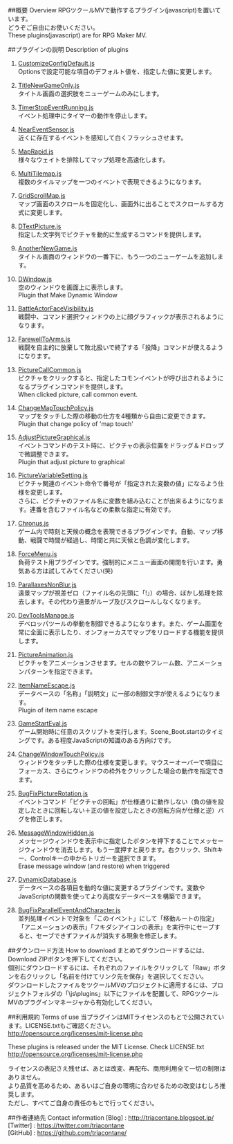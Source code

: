 ##概要 Overview
RPGツクールMVで動作するプラグイン(javascript)を置いています。  
どうぞご自由にお使いください。  
These plugins(javascript) are for RPG Maker MV.  

##プラグインの説明 Description of plugins
1.  [CustomizeConfigDefault.js](https://raw.githubusercontent.com/triacontane/RPGMakerMV/master/CustomizeConfigDefault.js)  
Optionsで設定可能な項目のデフォルト値を、指定した値に変更します。  

2.  [TitleNewGameOnly.js](https://raw.githubusercontent.com/triacontane/RPGMakerMV/master/TitleNewGameOnly.js)  
タイトル画面の選択肢をニューゲームのみにします。  

3.  [TimerStopEventRunning.js](https://raw.githubusercontent.com/triacontane/RPGMakerMV/master/TimerStopEventRunning.js)  
イベント処理中にタイマーの動作を停止します。  

4.  [NearEventSensor.js](https://raw.githubusercontent.com/triacontane/RPGMakerMV/master/NearEventSensor.js)  
近くに存在するイベントを感知して白くフラッシュさせます。  

5.  [MapRapid.js](https://raw.githubusercontent.com/triacontane/RPGMakerMV/master/MapRapid.js)  
様々なウェイトを排除してマップ処理を高速化します。  

6.  [MultiTilemap.js](https://raw.githubusercontent.com/triacontane/RPGMakerMV/master/MultiTilemap.js)  
複数のタイルマップを一つのイベントで表現できるようになります。  

7.  [GridScrollMap.js](https://raw.githubusercontent.com/triacontane/RPGMakerMV/master/GridScrollMap.js)  
マップ画面のスクロールを固定化し、画面外に出ることでスクロールする方式に変更します。  

8.  [DTextPicture.js](https://raw.githubusercontent.com/triacontane/RPGMakerMV/master/DTextPicture.js)  
指定した文字列でピクチャを動的に生成するコマンドを提供します。  

9.  [AnotherNewGame.js](https://raw.githubusercontent.com/triacontane/RPGMakerMV/master/AnotherNewGame.js)  
タイトル画面のウィンドウの一番下に、もう一つのニューゲームを追加します。  

10. [DWindow.js](https://raw.githubusercontent.com/triacontane/RPGMakerMV/master/DWindow.js)  
空のウィンドウを画面上に表示します。  
Plugin that Make Dynamic Window  

11. [BattleActorFaceVisibility.js](https://raw.githubusercontent.com/triacontane/RPGMakerMV/master/BattleActorFaceVisibility.js)  
戦闘中、コマンド選択ウィンドウの上に顔グラフィックが表示されるようになります。  

12. [FarewellToArms.js](https://raw.githubusercontent.com/triacontane/RPGMakerMV/master/FarewellToArms.js)  
戦闘を自主的に放棄して敗北扱いで終了する「投降」コマンドが使えるようになります。  

13. [PictureCallCommon.js](https://raw.githubusercontent.com/triacontane/RPGMakerMV/master/PictureCallCommon.js)  
ピクチャをクリックすると、指定したコモンイベントが呼び出されるようになるプラグインコマンドを提供します。  
When clicked picture, call common event.  

14. [ChangeMapTouchPolicy.js](https://raw.githubusercontent.com/triacontane/RPGMakerMV/master/ChangeMapTouchPolicy.js)  
マップをタッチした際の移動の仕方を4種類から自由に変更できます。  
Plugin that change policy of 'map touch'  

15. [AdjustPictureGraphical.js](https://raw.githubusercontent.com/triacontane/RPGMakerMV/master/AdjustPictureGraphical.js)  
イベントコマンドのテスト時に、ピクチャの表示位置をドラッグ＆ドロップで微調整できます。  
Plugin that adjust picture to graphical  

16. [PictureVariableSetting.js](https://raw.githubusercontent.com/triacontane/RPGMakerMV/master/PictureVariableSetting.js)  
ピクチャ関連のイベント命令で番号が「指定された変数の値」になるよう仕様を変更します。  
さらに、ピクチャのファイル名に変数を組み込むことが出来るようになります。連番を含むファイル名などの柔軟な指定に有効です。  

17. [Chronus.js](https://raw.githubusercontent.com/triacontane/RPGMakerMV/master/Chronus.js)  
ゲーム内で時刻と天候の概念を表現できるプラグインです。自動、マップ移動、戦闘で時間が経過し、時間と共に天候と色調が変化します。  

18. [ForceMenu.js](https://raw.githubusercontent.com/triacontane/RPGMakerMV/master/ForceMenu.js)  
負荷テスト用プラグインです。強制的にメニュー画面の開閉を行います。勇気ある方は試してみてください(笑)  

19. [ParallaxesNonBlur.js](https://raw.githubusercontent.com/triacontane/RPGMakerMV/master/ParallaxesNonBlur.js)  
遠景マップが視差ゼロ（ファイル名の先頭に「!」）の場合、ぼかし処理を除去します。その代わり遠景がループ及びスクロールしなくなります。 

20. [DevToolsManage.js](https://raw.githubusercontent.com/triacontane/RPGMakerMV/master/DevToolsManage.js)  
デベロッパツールの挙動を制御できるようになります。また、ゲーム画面を常に全面に表示したり、オンフォーカスでマップをリロードする機能を提供します。  

21. [PictureAnimation.js](https://raw.githubusercontent.com/triacontane/RPGMakerMV/master/PictureAnimation.js)  
ピクチャをアニメーションさせます。セルの数やフレーム数、アニメーションパターンを指定できます。  

22. [ItemNameEscape.js](https://raw.githubusercontent.com/triacontane/RPGMakerMV/master/ItemNameEscape.js)  
データベースの「名称」「説明文」に一部の制御文字が使えるようになります。  
Plugin of item name escape  

23. [GameStartEval.js](https://raw.githubusercontent.com/triacontane/RPGMakerMV/master/GameStartEval.js)  
ゲーム開始時に任意のスクリプトを実行します。Scene_Boot.startのタイミングです。ある程度JavaScriptの知識のある方向けです。  

24. [ChangeWindowTouchPolicy.js](https://raw.githubusercontent.com/triacontane/RPGMakerMV/master/ChangeWindowTouchPolicy.js)  
ウィンドウをタッチした際の仕様を変更します。マウスーオーバーで項目にフォーカス、さらにウィンドウの枠外をクリックした場合の動作を指定できます。  

25. [BugFixPictureRotation.js](https://raw.githubusercontent.com/triacontane/RPGMakerMV/master/BugFixPictureRotation.js)  
イベントコマンド「ピクチャの回転」が仕様通りに動作しない（負の値を設定したときに回転しない＋正の値を設定したときの回転方向が仕様と逆）バグを修正します。  

26. [MessageWindowHidden.js](https://raw.githubusercontent.com/triacontane/RPGMakerMV/master/MessageWindowHidden.js)  
メッセージウィンドウを表示中に指定したボタンを押下することでメッセージウィンドウを消去します。もう一度押すと戻ります。右クリック、Shiftキー、Controlキーの中からトリガーを選択できます。  
Erase message window (and restore) when triggered  

27. [DynamicDatabase.js](https://raw.githubusercontent.com/triacontane/RPGMakerMV/master/DynamicDatabase.js)  
データベースの各項目を動的な値に変更するプラグインです。変数やJavaScriptの関数を使ってより高度なデータベースを構築できます。  

28. [BugFixParallelEventAndCharacter.js](https://raw.githubusercontent.com/triacontane/RPGMakerMV/master/BugFixParallelEventAndCharacter.js)  
並列処理イベントで対象を「このイベント」にして「移動ルートの指定」「アニメーションの表示」「フキダシアイコンの表示」を実行中にセーブすると、セーブできずファイルが消失する現象を修正します。  

##ダウンロード方法 How to download
まとめてダウンロードするには、Download ZIPボタンを押下してください。  
個別にダウンロードするには、それぞれのファイルをクリックして「Raw」ボタンを右クリックし「名前を付けてリンク先を保存」を選択してください。  
ダウンロードしたファイルをツクールMVのプロジェクトに適用するには、プロジェクトフォルダの「\js\plugins」以下にファイルを配置して、RPGツクールMVのプラグインマネージャから有効化してください。  

##利用規約 Terms of use
当プラグインはMITライセンスのもとで公開されています。LICENSE.txtもご確認ください。  
http://opensource.org/licenses/mit-license.php  

These plugins is released under the MIT License. Check LICENSE.txt  
http://opensource.org/licenses/mit-license.php  

ライセンスの表記さえ残せば、あとは改変、再配布、商用利用全て一切の制限はありません。  
より品質を高めるため、あるいはご自身の環境に合わせるための改変はむしろ推奨します。  
ただし、すべてご自身の責任のもとで行ってください。  

##作者連絡先 Contact information
[Blog]    : <http://triacontane.blogspot.jp/>  
[Twitter] : <https://twitter.com/triacontane>  
[GitHub]  : <https://github.com/triacontane/>  

